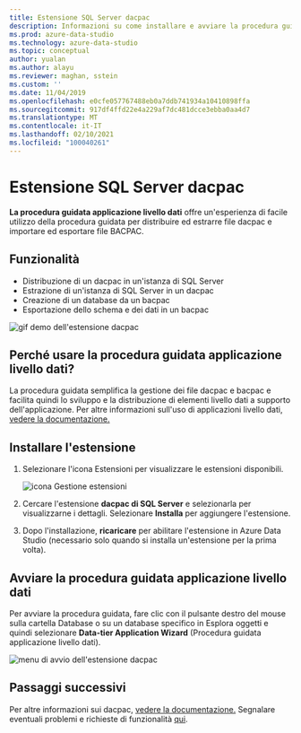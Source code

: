 ```yaml
---
title: Estensione SQL Server dacpac
description: Informazioni su come installare e avviare la procedura guidata dell'applicazione a livello di dati, che semplifica la distribuzione e l'estrazione dei file con estensione DACAPC, nonché l'importazione e l'esportazione di file con estensione BACPAC.
ms.prod: azure-data-studio
ms.technology: azure-data-studio
ms.topic: conceptual
author: yualan
ms.author: alayu
ms.reviewer: maghan, sstein
ms.custom: ''
ms.date: 11/04/2019
ms.openlocfilehash: e0cfe057767488eb0a7ddb741934a10410898ffa
ms.sourcegitcommit: 917df4ffd22e4a229af7dc481dcce3ebba0aa4d7
ms.translationtype: MT
ms.contentlocale: it-IT
ms.lasthandoff: 02/10/2021
ms.locfileid: "100040261"
---
```

# <a name="sql-server-dacpac-extension"></a>Estensione SQL Server dacpac

**La procedura guidata applicazione livello dati** offre un'esperienza di facile utilizzo della procedura guidata per distribuire ed estrarre file dacpac e importare ed esportare file BACPAC.

## <a name="features"></a>Funzionalità

* Distribuzione di un dacpac in un'istanza di SQL Server
* Estrazione di un'istanza di SQL Server in un dacpac
* Creazione di un database da un bacpac
* Esportazione dello schema e dei dati in un bacpac

![gif demo dell'estensione dacpac](media/sql-server-dacpac-extension/dacpac-extension-demo.gif)

## <a name="why-would-i-use-the-data-tier-application-wizard"></a>Perché usare la procedura guidata applicazione livello dati?

La procedura guidata semplifica la gestione dei file dacpac e bacpac e facilita quindi lo sviluppo e la distribuzione di elementi livello dati a supporto dell'applicazione. Per altre informazioni sull'uso di applicazioni livello dati, [vedere la documentazione.](../../relational-databases/data-tier-applications/data-tier-applications.md)

## <a name="install-the-extension"></a>Installare l'estensione

1. Selezionare l'icona Estensioni per visualizzare le estensioni disponibili.

    ![icona Gestione estensioni](media/add-extensions/extension-manager-icon.png)

2. Cercare l'estensione **dacpac di SQL Server** e selezionarla per visualizzarne i dettagli. Selezionare **Installa** per aggiungere l'estensione.

3. Dopo l'installazione, **ricaricare** per abilitare l'estensione in Azure Data Studio (necessario solo quando si installa un'estensione per la prima volta).

## <a name="launch-the-data-tier-application-wizard"></a>Avviare la procedura guidata applicazione livello dati

Per avviare la procedura guidata, fare clic con il pulsante destro del mouse sulla cartella Database o su un database specifico in Esplora oggetti e quindi selezionare **Data-tier Application Wizard** (Procedura guidata applicazione livello dati).

![menu di avvio dell'estensione dacpac](media/sql-server-dacpac-extension/dacpac-extension-launch.png)

## <a name="next-steps"></a>Passaggi successivi

Per altre informazioni sui dacpac, [vedere la documentazione.](../../relational-databases/data-tier-applications/data-tier-applications.md)
Segnalare eventuali problemi e richieste di funzionalità [qui](https://github.com/microsoft/azuredatastudio/issues).